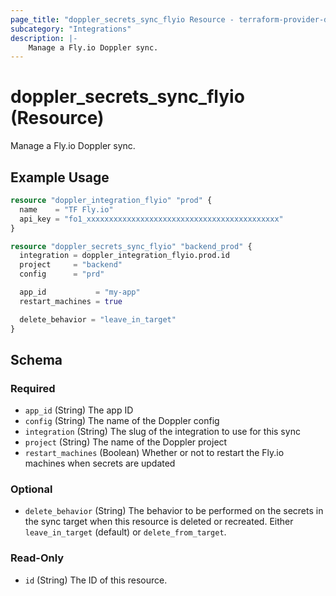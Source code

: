 ```yaml
---
page_title: "doppler_secrets_sync_flyio Resource - terraform-provider-doppler"
subcategory: "Integrations"
description: |-
	Manage a Fly.io Doppler sync.
---
```


# doppler_secrets_sync_flyio (Resource)

Manage a Fly.io Doppler sync.

## Example Usage

```terraform
resource "doppler_integration_flyio" "prod" {
  name    = "TF Fly.io"
  api_key = "fo1_xxxxxxxxxxxxxxxxxxxxxxxxxxxxxxxxxxxxxxxxxxx"
}

resource "doppler_secrets_sync_flyio" "backend_prod" {
  integration = doppler_integration_flyio.prod.id
  project     = "backend"
  config      = "prd"

  app_id           = "my-app"
  restart_machines = true

  delete_behavior = "leave_in_target"
}
```

<!-- schema generated by tfplugindocs -->
## Schema

### Required

- `app_id` (String) The app ID
- `config` (String) The name of the Doppler config
- `integration` (String) The slug of the integration to use for this sync
- `project` (String) The name of the Doppler project
- `restart_machines` (Boolean) Whether or not to restart the Fly.io machines when secrets are updated

### Optional

- `delete_behavior` (String) The behavior to be performed on the secrets in the sync target when this resource is deleted or recreated. Either `leave_in_target` (default) or `delete_from_target`.

### Read-Only

- `id` (String) The ID of this resource.
